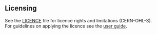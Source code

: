 ## Licensing

See the [LICENCE](LICENCE.txt) file for licence rights and limitations (CERN-OHL-S).  
For guidelines on applying the licence see the [user guide](https://ohwr.org/project/cernohl/-/wikis/uploads/cf37727497ca2b5295a7ab83a40fcf5a/cern_ohl_s_v2_user_guide.pdf).   
